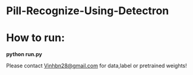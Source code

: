 # Pill-Recognize-Using-Detectron
# How to run:
**python run.py**

Please contact Vinhbn28@gmail.com for data,label or pretrained weights!
